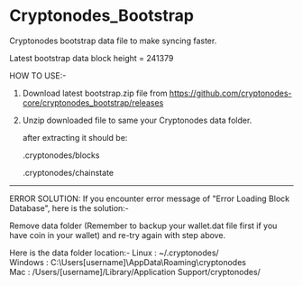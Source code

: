# Cryptonodes_Bootstrap
Cryptonodes bootstrap data file to make syncing faster.

Latest bootstrap data block height = 241379

HOW TO USE:-

1) Download latest bootstrap.zip file from https://github.com/cryptonodes-core/cryptonodes_bootstrap/releases

2) Unzip downloaded file to same your Cryptonodes data folder.

   after extracting it should be: <p>
	.cryptonodes/blocks <p>
	.cryptonodes/chainstate <p>
   
-----------------------------------------------------------------   
   
ERROR SOLUTION: If you encounter error message of "Error Loading Block Database", here is the solution:-

   Remove data folder (Remember to backup your wallet.dat file first if you have coin in your wallet) and re-try again with step above.
   
   Here is the data folder location:-
      Linux : ~/.cryptonodes/ <br>
      Windows : C:\Users\[username]\AppData\Roaming\cryptonodes\
      Mac : /Users/[username]/Library/Application Support/cryptonodes/
      
      
